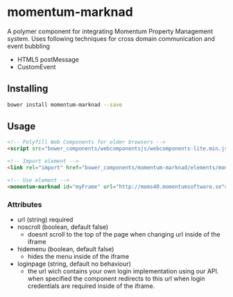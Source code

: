 # momentum-marknad
A polymer component for integrating Momentum Property Management system. 
Uses following techniques for cross domain communication and event bubbling
* HTML5 postMessage
* CustomEvent

## Installing
```sh
bower install momentum-marknad --save
```


## Usage
```html
<!-- Polyfill Web Components for older browsers -->
<script src="bower_components/webcomponentsjs/webcomponents-lite.min.js"></script>

<!-- Import element -->
<link rel="import" href="bower_components/momentum-marknad/elements/momentum-marknad.html">

<!-- Use element -->
<momentum-marknad id="myFrame" url="http://moms40.momentumsoftware.se"></momentum-marknad>
```

### Attributes
+ url (string) required 
+ noscroll (boolean, default false)
  - doesnt scroll to the top of the page when changing url inside of the iframe
+ hidemenu (boolean, default false)
  - hides the menu inside of the iframe
+ loginpage (string, default no behaviour)
  - the url wich contains your own login implementation using our API. when specified the component redirects to this url when login credentials are required inside of the iframe.





